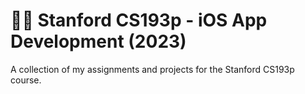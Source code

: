 # 👨‍💻 Stanford CS193p - iOS App Development (2023)

A collection of my assignments and projects for the Stanford CS193p course.
